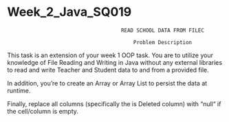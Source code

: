 # Week_2_Java_SQ019

                                         READ SCHOOL DATA FROM FILEC

                                             Problem Description

This task is an extension of your week 1 OOP task. You are to utilize your knowledge of File Reading and Writing in Java without any
external libraries to read and write Teacher and Student data to and from a provided file.

In addition, you’re to create an Array or Array List to persist the data at runtime.

Finally, replace all columns (specifically the is Deleted column) with “null“ if the cell/column is empty.
